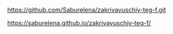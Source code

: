 https://github.com/Saburelena/zakrivayuschiy-teg-f.git

https://saburelena.github.io/zakrivayuschiy-teg-f/